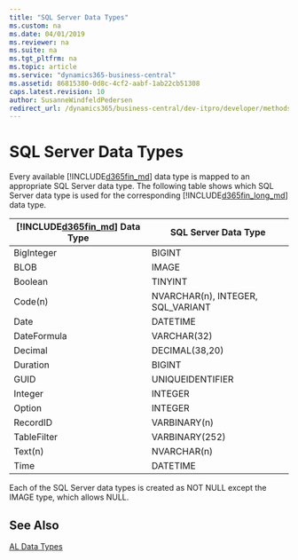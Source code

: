 ```yaml
---
title: "SQL Server Data Types"
ms.custom: na
ms.date: 04/01/2019
ms.reviewer: na
ms.suite: na
ms.tgt_pltfrm: na
ms.topic: article
ms.service: "dynamics365-business-central"
ms.assetid: 86815380-0d8c-4cf2-aabf-1ab22cb51308
caps.latest.revision: 10
author: SusanneWindfeldPedersen
redirect_url: /dynamics365/business-central/dev-itpro/developer/methods-auto/library
---
```

# SQL Server Data Types
Every available [!INCLUDE[d365fin_md](../includes/d365fin_md.md)] data type is mapped to an appropriate SQL Server data type. The following table shows which SQL Server data type is used for the corresponding [!INCLUDE[d365fin_long_md](../includes/d365fin_long_md.md)] data type.  
  
|[!INCLUDE[d365fin_md](../includes/d365fin_md.md)] Data Type|SQL Server Data Type|  
|--------------------------------------|--------------------------|  
|BigInteger|BIGINT|  
|BLOB|IMAGE|  
|Boolean|TINYINT|  
|Code(n)|NVARCHAR(n), INTEGER, SQL_VARIANT|  
|Date|DATETIME|  
|DateFormula|VARCHAR(32)|  
|Decimal|DECIMAL(38,20)|  
|Duration|BIGINT|  
|GUID|UNIQUEIDENTIFIER|  
|Integer|INTEGER|  
|Option|INTEGER|  
|RecordID|VARBINARY(n)|  
|TableFilter|VARBINARY(252)|  
|Text(n)|NVARCHAR(n)|  
|Time|DATETIME|  
  
 Each of the SQL Server data types is created as NOT NULL except the IMAGE type, which allows NULL.

## See Also
[AL Data Types](devenv-al-data-types.md)  